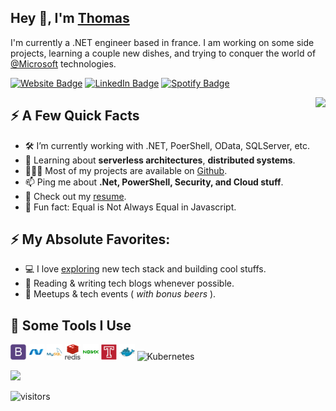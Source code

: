 <h2>Hey 👋, I'm <a href="https://www.linkedin.com/in/thomas-illiet">Thomas</a></h2>
<p>I'm currently a .NET engineer based in france. I am working on some side projects, learning a couple new dishes, and trying to conquer the world of <a href="https://microsoft.com">@Microsoft</a> technologies.</p>
<p><a href="https://www.thomas-illiet.fr"><img src="https://img.shields.io/badge/-thomas-illiet.fr-4E69C8?style=flat-square&amp;labelColor=4E69C8&amp;logo=Firefox&amp;link=https://www.thomas-illiet.fr" alt="Website Badge"></a> <a href="https://www.linkedin.com/in/thomas-illiet"><img src="https://img.shields.io/badge/-@thomas-illiet-0077B5?style=flat-square&amp;labelColor=0077B5&amp;logo=LinkedIn&amp;link=https://www.linkedin.com/in/thomas-illiet" alt="LinkedIn Badge"></a> <a href="hhttps://open.spotify.com/user/thomas-illiet"><img src="https://img.shields.io/badge/-@thomas-illiet-1ED760?style=flat-square&amp;labelColor=fff&amp;logo=Spotify&amp;link=hhttps://open.spotify.com/user/thomas-illiet" alt="Spotify Badge"></a></p>
<img align="right" src="https://media2.giphy.com/media/iIqmM5tTjmpOB9mpbn/giphy.gif" />
<h2>⚡️ A Few Quick Facts</h2>
<ul>
<li>🛠   I’m currently working with .NET, PoerShell, OData, SQLServer, etc.</li>
<li>🚀   Learning about <strong>serverless architectures</strong>, <strong>distributed systems</strong>.</li>
<li>👨🏻‍💻   Most of my projects are available on <a href="https://github.com/thomas-illiet">Github</a>.</li>
<li>📫   Ping me about <strong>.Net, PowerShell, Security, and Cloud stuff</strong>.</li>
<li>📝   Check out my <a href="https://www.linkedin.com/in/thomas-illiet">resume</a>.</li>
<li>👾   Fun fact: Equal is Not Always Equal in Javascript.</li>
</ul>
<h2>⚡️ My Absolute Favorites:</h2>
<ul>
<li>💻   I love <a href="https://takeb1nzyto.space">exploring</a> new tech stack and building cool stuffs.</li>
<li>📰   Reading &amp; writing tech blogs whenever possible.</li>
<li>🍕   Meetups &amp; tech events ( <em>with bonus beers</em> ).</li>
</ul>
<h2>🚀 Some Tools I Use</h2>
<p align="left">
<img src="https://raw.githubusercontent.com/devicons/devicon/master/icons/bootstrap/bootstrap-plain.svg" alt="bootstrap" width="25" height="25" />
<img src="https://raw.githubusercontent.com/devicons/devicon/master/icons/dot-net/dot-net-original.svg" alt=".NET" width="25" height="25" />
<img src="https://raw.githubusercontent.com/devicons/devicon/master/icons/mysql/mysql-original-wordmark.svg" alt="mysql" width="25" height="25" />
<img src="https://raw.githubusercontent.com/devicons/devicon/master/icons/redis/redis-original-wordmark.svg" alt="redis" width="25" height="25" />
<img src="https://raw.githubusercontent.com/devicons/devicon/master/icons/nginx/nginx-original.svg" alt="nginx" width="25" height="25" />
<img src="https://raw.githubusercontent.com/devicons/devicon/master/icons/travis/travis-plain.svg" alt="travis" width="25" height="25" />
<img src="https://raw.githubusercontent.com/devicons/devicon/master/icons/docker/docker-original.svg" alt="Docker" width="25" height="25" />
<img src="https://www.vectorlogo.zone/logos/kubernetes/kubernetes-icon.svg" alt="Kubernetes" width="25" height="25" />
</p>
<img src="https://github-readme-stats.vercel.app/api?username=thomas-illiet&show_icons=true&count_private=true"/>
<p><img src="https://visitor-badge.glitch.me/badge?page_id=thomas-illiet.thomas-illiet" alt="visitors"></p>
